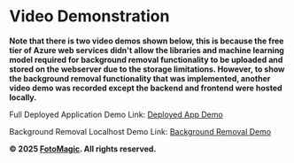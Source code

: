 # Video Demonstration

**Note that there is two video demos shown below, this is because the free tier of Azure web services didn't allow the libraries and machine learning model required for background removal functionality to be uploaded and stored on the webserver due to the storage limitations. However, to show the background removal functionality that was implemented, another video demo was recorded except the backend and frontend were hosted locally.**

Full Deployed Application Demo Link: [Deployed App Demo](https://youtu.be/qcPqslQKbzA)

Background Removal Localhost Demo Link: [Background Removal Demo](https://youtu.be/TVc5O5ABQbg)

**© 2025 [FotoMagic](https://ambitious-dune-0f7fde21e.6.azurestaticapps.net/). All rights reserved.**